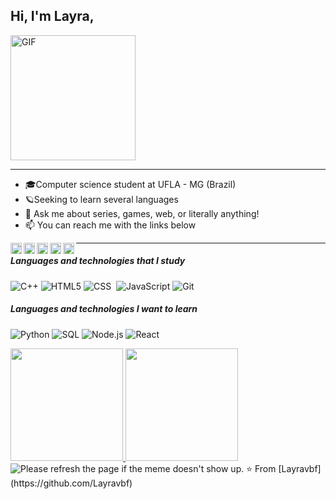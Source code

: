 ## Hi, I'm Layra,
<img alt="GIF" src="https://media.giphy.com/media/Wj7lNjMNDxSmc/giphy.gif" width = 200/>

---- 

- 🎓Computer science student at UFLA - MG (Brazil)
- 🪐Seeking to learn several languages 
- :speech_balloon: Ask me about series, games, web, or literally anything!
- :mailbox: You can reach me with the links below

<a target="_blank" href="https://www.linkedin.com/in/layravbf/">
  <img align="left" alt="LinkedIN" width="18px" src="https://cdn.jsdelivr.net/npm/simple-icons@v3/icons/linkedin.svg" />
<a target="_blank" href="https://www.instagram.com/layravilasboas">
  <img align="left" alt="Instagram" width="18px" src="https://cdn.jsdelivr.net/npm/simple-icons@v3/icons/instagram.svg" />
</a>
<a target="_blank" href="https://fb.com/layra.vilasboasferreira">
  <img align="left" alt="Facebook" width="18px" src="https://cdn.jsdelivr.net/npm/simple-icons@v3/icons/facebook.svg" />
</a>
<a href="https://open.spotify.com/user/22gdrk6m3v4lw3l7a7foayxki?si=onxZF1_NSimbPCY-PtNh1Q" target="_blank">
  <img align="left" alt="Spotify" width="18px" src="https://image.flaticon.com/icons/svg/49/49097.svg" />
</a>
<a target="_blank" href="mailto:layravilas@hotmail.com">
  <img align="left" alt="E-mail" width="18px" src="https://image.flaticon.com/icons/png/512/8/8807.png" />
</a>

----
##### Languages and technologies that I study
![C++](https://img.shields.io/badge/-C++-000000?style=flat&logo=c%2B%2B)
![HTML5](https://img.shields.io/badge/-HTML5-000000?style=flat&logo=html5)
![CSS](https://img.shields.io/badge/-CSS-05122A?style=flat&logo=CSS3&logoColor=1572B6)&nbsp;
![JavaScript](https://img.shields.io/badge/-JavaScript-000000?style=flat&logo=javascript)
![Git](https://img.shields.io/badge/-Git-05122A?style=flat&logo=git)&nbsp;

##### Languages and technologies I want to learn
![Python](https://img.shields.io/badge/-Python-000000?style=flat&logo=python)
![SQL](https://img.shields.io/badge/-SQL-000000?style=flat&logo=postgresql)
![Node.js](https://img.shields.io/badge/-Node.js-222222?style=flat&logo=node.js&logoColor=339933)
![React](https://img.shields.io/badge/-React-222222?style=flat&logo=React&logoColor=61DAFB)


<a href="https://github.com/Layravbf">
  <img height="180em" src="https://github-readme-stats.vercel.app/api?username=Layravbf&theme=buefy&show_icons=true" />
  <img height="180em" src="https://github-readme-stats.vercel.app/api/top-langs/?username=Layravbf&theme=buefy&layout=compact" />
</a>

 <img src='https://random-memer.herokuapp.com/' title="Meme" alt="Please refresh the page if the meme doesn't show up.">
⭐️ From [Layravbf](https://github.com/Layravbf)
